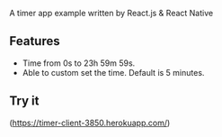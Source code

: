 A timer app example written by React.js & React Native

## Features

- Time from 0s to 23h 59m 59s.
- Able to custom set the time. Default is 5 minutes.

## Try it

(https://timer-client-3850.herokuapp.com/)
